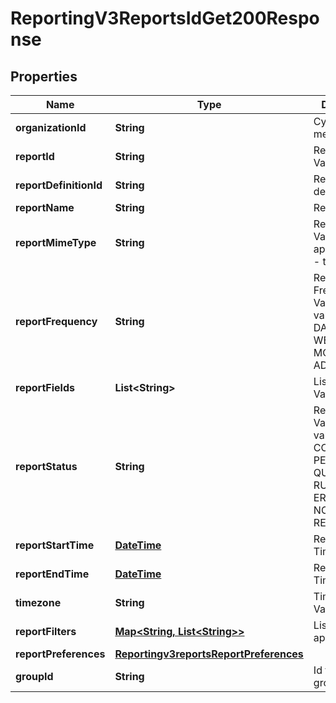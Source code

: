 
# ReportingV3ReportsIdGet200Response

## Properties
Name | Type | Description | Notes
------------ | ------------- | ------------- | -------------
**organizationId** | **String** | CyberSource merchant id |  [optional]
**reportId** | **String** | Report ID Value |  [optional]
**reportDefinitionId** | **String** | Report definition Id |  [optional]
**reportName** | **String** | Report Name |  [optional]
**reportMimeType** | **String** | Report Format  Valid values: - application/xml - text/csv  |  [optional]
**reportFrequency** | **String** | Report Frequency Value  Valid values: - DAILY - WEEKLY - MONTHLY - ADHOC  |  [optional]
**reportFields** | **List&lt;String&gt;** | List of Integer Values |  [optional]
**reportStatus** | **String** | Report Status Value  Valid values: - COMPLETED - PENDING - QUEUED - RUNNING - ERROR - NO_DATA - RERUN  |  [optional]
**reportStartTime** | [**DateTime**](DateTime.md) | Report Start Time Value |  [optional]
**reportEndTime** | [**DateTime**](DateTime.md) | Report End Time Value |  [optional]
**timezone** | **String** | Time Zone Value |  [optional]
**reportFilters** | [**Map&lt;String, List&lt;String&gt;&gt;**](List.md) | List of filters to apply |  [optional]
**reportPreferences** | [**Reportingv3reportsReportPreferences**](Reportingv3reportsReportPreferences.md) |  |  [optional]
**groupId** | **String** | Id for selected group. |  [optional]



